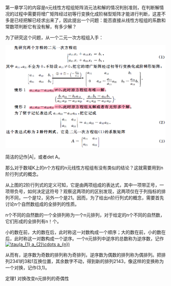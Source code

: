 第一章学习的内容是n元线性方程组矩阵消元法和解的情况判别准则，在判断解情况的过程中需要将增广矩阵经过初等行变换化成阶梯型矩阵才能进行判断，这差不多是已经把解已经求出来了，因此提出一个问题：能否直接从线性方程组的系数和常数项判断它有没有解，有多少解？

为了研究这个问题，从一个二元一次方程组入手：

![二元一次方程组](https://github.com/CrystalMathYao/Basic-Knowledge-Learning/blob/master/Mathematical%20Theory/高等代数/图/二元一次方程组.png)

简洁的记作|A|，或者det A。

那么对于数域K上的n个方程的n元线性方程组有没有类似的结论？这就需要用到n阶行列式的概念。

从上图的2阶行列式的定义可知，它是由两项组成的表达式，其中一项带正号，一项带负号，如何决定这符号？观察这两项的的区别发现，这两项仅在于列指标的排列不同，一个是12，另外一个是21。因而，为了给出n阶行列式的概念，需要首先讨论n个自然数组成的全排列的性质。

n个不同的自然数的一个全排列称为一个n元排列，对于给定的n个不同的自然数，它们形成的全排列有n！个。

小的数在前，大的数在后，此时称这一对数构成一个顺序；大的数在前，小的数在后，此时称这一对数构成一个逆序。一个n元排列中逆序的总数称为逆序数，记作<a href="https://www.codecogs.com/eqnedit.php?latex=\tau(a_{1}&space;a_{2}\cdots&space;a_{n})" target="_blank"><img src="https://latex.codecogs.com/gif.latex?\tau(a_{1}&space;a_{2}\cdots&space;a_{n})" title="\tau(a_{1} a_{2}\cdots a_{n})" /></a>

从而有，逆序数为奇数的排列称为奇排列，逆序数为偶数的排列称为偶排列。把排列2341的3和1互换位置，其余数字不动，得到新的排列2143，像这样的变换称为一个对换，记作(3,1)。

定理1 对换改变n元排列的奇偶性



